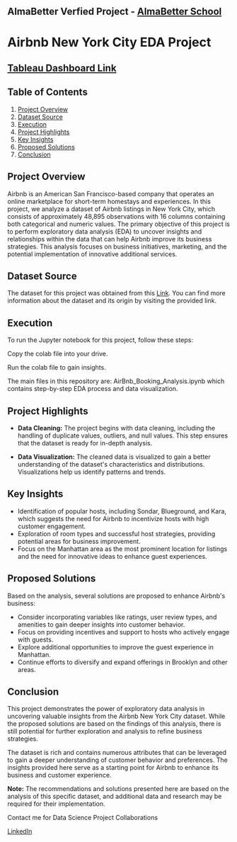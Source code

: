 ## AlmaBetter Verfied Project - [AlmaBetter School](https://www.almabetter.com/)

# Airbnb New York City EDA Project 

## [Tableau Dashboard Link](https://public.tableau.com/app/profile/subhash.pavan.chakravarthy.somarouthu/viz/AirBnb_NYC_EDA/Dashboard1)

## Table of Contents
1. [Project Overview](#project-overview)
2. [Dataset Source](#dataset-source)
3. [Execution](#execution)
4. [Project Highlights](#project-highlights)
5. [Key Insights](#key-insights)
6. [Proposed Solutions](#proposed-solutions)
7. [Conclusion](#conclusion)

## Project Overview

Airbnb is an American San Francisco-based company that operates an online marketplace for short-term homestays and experiences. In this project, we analyze a dataset of Airbnb listings in New York City, which consists of approximately 48,895 observations with 16 columns containing both categorical and numeric values. The primary objective of this project is to perform exploratory data analysis (EDA) to uncover insights and relationships within the data that can help Airbnb improve its business strategies. This analysis focuses on business initiatives, marketing, and the potential implementation of innovative additional services.

## Dataset Source

The dataset for this project was obtained from this [Link](https://drive.google.com/file/d/1ioU5r9KEYSfwgfUi22SclVkx4l1a_8ou/view?usp=sharing). You can find more information about the dataset and its origin by visiting the provided link.

## Execution

To run the Jupyter notebook for this project, follow these steps:

Copy the colab file into your drive.

Run the colab file to gain insights.

The main files in this repository are: AirBnb_Booking_Analysis.ipynb which contains step-by-step EDA process and data visualization.


## Project Highlights

- **Data Cleaning:** The project begins with data cleaning, including the handling of duplicate values, outliers, and null values. This step ensures that the dataset is ready for in-depth analysis.

- **Data Visualization:** The cleaned data is visualized to gain a better understanding of the dataset's characteristics and distributions. Visualizations help us identify patterns and trends.

## Key Insights

- Identification of popular hosts, including Sondar, Blueground, and Kara, which suggests the need for Airbnb to incentivize hosts with high customer engagement.
- Exploration of room types and successful host strategies, providing potential areas for business improvement.
- Focus on the Manhattan area as the most prominent location for listings and the need for innovative ideas to enhance guest experiences.

## Proposed Solutions

Based on the analysis, several solutions are proposed to enhance Airbnb's business:

- Consider incorporating variables like ratings, user review types, and amenities to gain deeper insights into customer behavior.
- Focus on providing incentives and support to hosts who actively engage with guests.
- Explore additional opportunities to improve the guest experience in Manhattan.
- Continue efforts to diversify and expand offerings in Brooklyn and other areas.

## Conclusion

This project demonstrates the power of exploratory data analysis in uncovering valuable insights from the Airbnb New York City dataset. While the proposed solutions are based on the findings of this analysis, there is still potential for further exploration and analysis to refine business strategies.

The dataset is rich and contains numerous attributes that can be leveraged to gain a deeper understanding of customer behavior and preferences. The insights provided here serve as a starting point for Airbnb to enhance its business and customer experience.

**Note:** The recommendations and solutions presented here are based on the analysis of this specific dataset, and additional data and research may be required for their implementation.

Contact me for Data Science Project Collaborations

[LinkedIn](www.linkedin.com/in/subhash-somarouthu)
